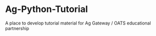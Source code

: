 # Ag-Python-Tutorial
A place to develop tutorial material for Ag Gateway / OATS educational partnership
